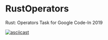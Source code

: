 # RustOperators
Rust: Operators Task for Google Code-In 2019

[![asciicast](https://asciinema.org/a/PaIILggHqw3FMswfMOkaomu7c.svg)](https://asciinema.org/a/PaIILggHqw3FMswfMOkaomu7c)
